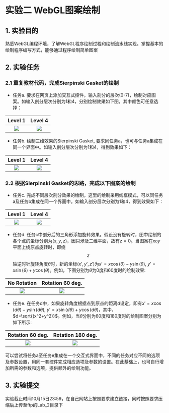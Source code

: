 # 实验二 WebGL图案绘制

## 1. 实验目的

熟悉WebGL编程环境，了解WebGL程序绘制过程和绘制流水线实现。掌握基本的绘制程序编写方式，能够通过程序绘制简单图案

## 2. 实验任务

### 2.1 重复教材代码，完成Sierpinski Gasket的绘制

* 任务a. 要求在网页上添加交互式控件，输入剖分的层次(0-7)，绘制对应图案。如输入剖分层次分别为1和4，分别绘制效果如下图，其中颜色可任意选择：

Level 1             |  Level 4
:-------------------------:|:-------------------------:
![](../images/ch02-lab-gasket_level1.png)  |  ![](../images/ch02-lab-gasket_level4.png)


* 任务b. 绘制三维效果的Sierpinski Gasket, 要求同任务a，也可与任务a集成在同一个界面中。如输入剖分层次分别为1和4，得到效果如下：

Level 1             |  Level 4
:-------------------------:|:-------------------------:
![](../images/ch02-lab-gasket3d_level1.png)  |  ![](../images/ch02-lab-gasket3d_level4.png)

### 2.2 根据Sierpinski Gasket的思路，完成以下图案的绘制

* 任务c. 完成不同层次剖分效果的绘制，这里的绘制采用线框模式，可以同任务a及任务b集成在同一个界面中。如输入剖分层次分别为1和4，得到效果如下：

Level 1             |  Level 4
:-------------------------:|:-------------------------:
![](../images/ch02-lab-triangletesse_level1.png)  |  ![](../images/ch02-lab-triangletesse_level4.png)

* 任务d. 任务c中剖分后的三角形添加旋转效果。假设没有旋转时，图中绘制的各个点的坐标分别为$(x,y,z)$，因只涉及二维平面，故有$z=0$。当图案在$xoy$平面上绕原点旋转时，即绕$$z$$轴逆时针旋转角度$\theta$时，新的坐标$(x',y',z')$为$x'=x\cos(\theta)-y\sin(\theta)$, $y'=x\sin(\theta)+y\cos(\theta)$。例如，下图分别为$\theta$为0度和60度时的绘制效果:

No Rotation             |  Rotation 60 deg.
:-------------------------:|:-------------------------:
![](../images/ch02-lab-triangletesse_level4.png)  |  ![](../images/ch02-lab-triangletesse_level4-rot60-notwist.png)

* 任务e. 在任务d中，如果旋转角度根据点到原点的距离$d$设定，即有$x'=x\cos(d\theta)-y\sin(d\theta)$, $y'=x\sin(d\theta)+y\cos(d\theta)$，其中，$d=\sqrt{(x^2+y^2)}$。例如，当$\theta$分别为60度和180度时的绘制图案分别为如下所示:

Rotation 60 deg.       |  Rotation 180 deg.
:-------------------------:|:-------------------------:
![](../images/ch02-lab-triangletesse_level4-rot60-twist.png)  |  ![](../images/ch02-lab-triangletesse_level4-rot180-twist.png)

可以尝试将任务a至任务e集成在一个交互式界面中，不同的任务对应不同的选项及参数设置，用同一套控件完成相应选项及参数的设置。在此基础上，也可自行增加所需的参数和选项，提供额外的绘制功能。

## 3. 实验提交

实验截止时间10月15日23:59，在自己网站上按照要求建立链接，同时按照要求压缩后上传至ftp的Lab_2目录下